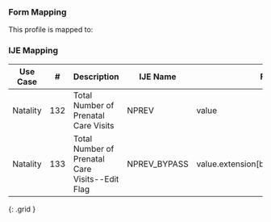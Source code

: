 ### Form Mapping
This profile is mapped to:

### IJE Mapping

| **Use Case** |  **#**   |  **Description**  | **IJE Name**  |  **Field**  |  **Type**  | **Value Set**  |
| :---------: | --------------- | ------------ | ------------- | ---------- | ---------- | -------------- |
| Natality | 132 | Total Number of Prenatal Care Visits | NPREV | value |integer | |
| Natality | 133 | Total Number of Prenatal Care Visits--Edit Flag | NPREV_BYPASS | value.extension[bypassEditFlag].value |codeable |[PregnancyReportEditFlagsVS], <br />See [Handling of edit flags]  |
{: .grid }
